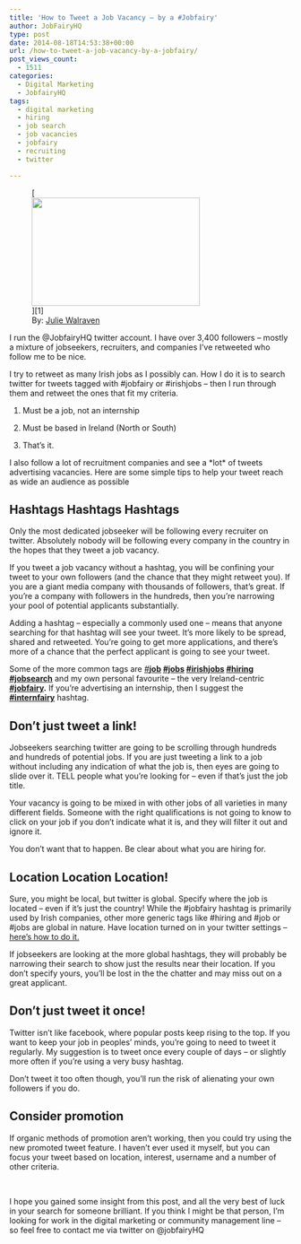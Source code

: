 ```yaml
---
title: 'How to Tweet a Job Vacancy – by a #Jobfairy'
author: JobFairyHQ
type: post
date: 2014-08-18T14:53:38+00:00
url: /how-to-tweet-a-job-vacancy-by-a-jobfairy/
post_views_count:
  - 1511
categories:
  - Digital Marketing
  - JobfairyHQ
tags:
  - digital marketing
  - hiring
  - job search
  - job vacancies
  - jobfairy
  - recruiting
  - twitter

---
```

<figure id="attachment_1760" aria-describedby="caption-attachment-1760" style="width: 300px" class="wp-caption alignright">[<img class="size-medium wp-image-1760 " src="http://niria.in/wp-content/uploads/2014/08/9224605544_1aa3021c96-300x193.jpg" alt="" width="300" height="193" srcset="http://niria.in/wp-content/uploads/2014/08/9224605544_1aa3021c96-300x193.jpg 300w, http://niria.in/wp-content/uploads/2014/08/9224605544_1aa3021c96.jpg 500w" sizes="(max-width: 300px) 100vw, 300px" />][1]<figcaption id="caption-attachment-1760" class="wp-caption-text">By: <a href="https://www.flickr.com/photos/juliewalraven/9224605544/" target="_blank">Julie Walraven</a></figcaption></figure> 

I run the @JobfairyHQ twitter account. I have over 3,400 followers &#8211; mostly a mixture of jobseekers, recruiters, and companies I&#8217;ve retweeted who follow me to be nice.
  
I try to retweet as many Irish jobs as I possibly can. How I do it is to search twitter for tweets tagged with #jobfairy or #irishjobs &#8211; then I run through them and retweet the ones that fit my criteria.
  
1) Must be a job, not an internship
  
2) Must be based in Ireland (North or South)
  
3) That&#8217;s it.

I also follow a lot of recruitment companies and see a \*lot\* of tweets advertising vacancies. Here are some simple tips to help your tweet reach as wide an audience as possible

## Hashtags Hashtags Hashtags

Only the most dedicated jobseeker will be following every recruiter on twitter. Absolutely nobody will be following every company in the country in the hopes that they tweet a job vacancy.

If you tweet a job vacancy without a hashtag, you will be confining your tweet to your own followers (and the chance that they might retweet you). If you are a giant media company with thousands of followers, that&#8217;s great. If you&#8217;re a company with followers in the hundreds, then you&#8217;re narrowing your pool of potential applicants substantially.

Adding a hashtag &#8211; especially a commonly used one &#8211; means that anyone searching for that hashtag will see your tweet. It&#8217;s more likely to be spread, shared and retweeted. You&#8217;re going to get more applications, and there&#8217;s more of a chance that the perfect applicant is going to see your tweet.

Some of the more common tags are <a href="https://twitter.com/search?f=realtime&q=%23job&src=typd" target="_blank">#</a>**<a href="https://twitter.com/search?f=realtime&q=%23job&src=typd" target="_blank">job</a> <a href="https://twitter.com/search?f=realtime&q=%23jobs&src=typd" target="_blank">#jobs</a> <a href="https://twitter.com/search?f=realtime&q=%23irishjobs&src=typd" target="_blank">#irishjobs</a> <a href="https://twitter.com/search?f=realtime&q=%23hiring&src=typd" target="_blank">#hiring</a> <a href="https://twitter.com/search?f=realtime&q=%23jobsearch&src=typd" target="_blank">#jobsearch</a>** and my own personal favourite &#8211; the very Ireland-centric **<a href="https://twitter.com/search?f=realtime&q=%23jobfairy&src=typd" target="_blank">#jobfairy</a>.** If you&#8217;re advertising an internship, then I suggest the **<a href="https://twitter.com/search?f=realtime&q=%23internfairy&src=typd" target="_blank">#internfairy</a>** hashtag.

## Don&#8217;t just tweet a link!

Jobseekers searching twitter are going to be scrolling through hundreds and hundreds of potential jobs. If you are just tweeting a link to a job without including any indication of what the job is, then eyes are going to slide over it. TELL people what you&#8217;re looking for &#8211; even if that&#8217;s just the job title.

Your vacancy is going to be mixed in with other jobs of all varieties in many different fields. Someone with the right qualifications is not going to know to click on your job if you don&#8217;t indicate what it is, and they will filter it out and ignore it.

You don&#8217;t want that to happen. Be clear about what you are hiring for.

## Location Location Location!

Sure, you might be local, but twitter is global. Specify where the job is located &#8211; even if it&#8217;s just the country! While the #jobfairy hashtag is primarily used by Irish companies, other more generic tags like #hiring and #job or #jobs are global in nature. Have location turned on in your twitter settings &#8211; <a href="https://support.twitter.com/articles/122236-adding-your-location-to-a-tweet" target="_blank">here&#8217;s how to do it.</a>

If jobseekers are looking at the more global hashtags, they will probably be narrowing their search to show just the results near their location. If you don&#8217;t specify yours, you&#8217;ll be lost in the the chatter and may miss out on a great applicant.

## Don&#8217;t just tweet it once!

Twitter isn&#8217;t like facebook, where popular posts keep rising to the top. If you want to keep your job in peoples&#8217; minds, you&#8217;re going to need to tweet it regularly. My suggestion is to tweet once every couple of days &#8211; or slightly more often if you&#8217;re using a very busy hashtag.

Don&#8217;t tweet it too often though, you&#8217;ll run the risk of alienating your own followers if you do.

## Consider promotion

If organic methods of promotion aren&#8217;t working, then you could try using the new promoted tweet feature. I haven&#8217;t ever used it myself, but you can focus your tweet based on location, interest, username and a number of other criteria.

&nbsp;

I hope you gained some insight from this post, and all the very best of luck in your search for someone brilliant. If you think I might be that person, I&#8217;m looking for work in the digital marketing or community management line &#8211; so feel free to contact me via twitter on @jobfairyHQ

&nbsp;

 [1]: http://niria.in/wp-content/uploads/2014/08/9224605544_1aa3021c96.jpg